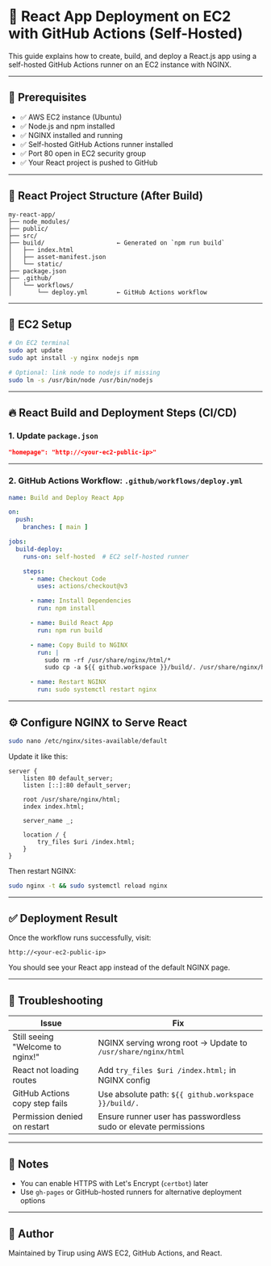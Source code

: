 
# 🚀 React App Deployment on EC2 with GitHub Actions (Self-Hosted)

This guide explains how to create, build, and deploy a React.js app using a self-hosted GitHub Actions runner on an EC2 instance with NGINX.

---

## 🧰 Prerequisites

- ✅ AWS EC2 instance (Ubuntu)
- ✅ Node.js and npm installed
- ✅ NGINX installed and running
- ✅ Self-hosted GitHub Actions runner installed
- ✅ Port 80 open in EC2 security group
- ✅ Your React project is pushed to GitHub

---

## 📁 React Project Structure (After Build)

```
my-react-app/
├── node_modules/
├── public/
├── src/
├── build/                    ← Generated on `npm run build`
│   ├── index.html
│   ├── asset-manifest.json
│   └── static/
├── package.json
├── .github/
│   └── workflows/
│       └── deploy.yml        ← GitHub Actions workflow
```

---

## 🔧 EC2 Setup

```bash
# On EC2 terminal
sudo apt update
sudo apt install -y nginx nodejs npm

# Optional: link node to nodejs if missing
sudo ln -s /usr/bin/node /usr/bin/nodejs
```

---

## 🔥 React Build and Deployment Steps (CI/CD)

### 1. Update `package.json`

```json
"homepage": "http://<your-ec2-public-ip>"
```

---

### 2. GitHub Actions Workflow: `.github/workflows/deploy.yml`

```yaml
name: Build and Deploy React App

on:
  push:
    branches: [ main ]

jobs:
  build-deploy:
    runs-on: self-hosted  # EC2 self-hosted runner

    steps:
      - name: Checkout Code
        uses: actions/checkout@v3

      - name: Install Dependencies
        run: npm install

      - name: Build React App
        run: npm run build

      - name: Copy Build to NGINX
        run: |
          sudo rm -rf /usr/share/nginx/html/*
          sudo cp -a ${{ github.workspace }}/build/. /usr/share/nginx/html/

      - name: Restart NGINX
        run: sudo systemctl restart nginx
```

---

## ⚙️ Configure NGINX to Serve React

```bash
sudo nano /etc/nginx/sites-available/default
```

Update it like this:

```nginx
server {
    listen 80 default_server;
    listen [::]:80 default_server;

    root /usr/share/nginx/html;
    index index.html;

    server_name _;

    location / {
        try_files $uri /index.html;
    }
}
```

Then restart NGINX:

```bash
sudo nginx -t && sudo systemctl reload nginx
```

---

## ✅ Deployment Result

Once the workflow runs successfully, visit:

```
http://<your-ec2-public-ip>
```

You should see your React app instead of the default NGINX page.

---

## 🧼 Troubleshooting

| Issue                        | Fix |
|-----------------------------|-----|
| Still seeing "Welcome to nginx!" | NGINX serving wrong root → Update to `/usr/share/nginx/html` |
| React not loading routes    | Add `try_files $uri /index.html;` in NGINX config |
| GitHub Actions copy step fails | Use absolute path: `${{ github.workspace }}/build/.` |
| Permission denied on restart | Ensure runner user has passwordless sudo or elevate permissions |

---

## 📌 Notes

- You can enable HTTPS with Let's Encrypt (`certbot`) later
- Use `gh-pages` or GitHub-hosted runners for alternative deployment options

---

## 🙌 Author

Maintained by Tirup using AWS EC2, GitHub Actions, and React.
